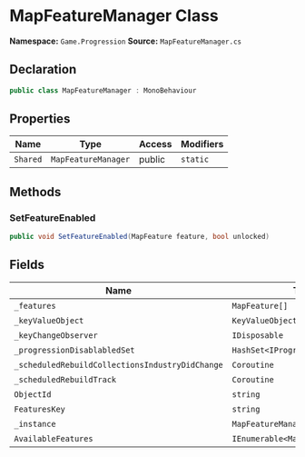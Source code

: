 # MapFeatureManager Class

**Namespace:** `Game.Progression`
**Source:** `MapFeatureManager.cs`

## Declaration

```csharp
public class MapFeatureManager : MonoBehaviour
```

## Properties

| Name | Type | Access | Modifiers |
|------|------|--------|-----------|
| `Shared` | `MapFeatureManager` | public | `static` |

## Methods

### SetFeatureEnabled

```csharp
public void SetFeatureEnabled(MapFeature feature, bool unlocked)
```

## Fields

| Name | Type | Access | Modifiers |
|------|------|--------|-----------|
| `_features` | `MapFeature[]` | private | - |
| `_keyValueObject` | `KeyValueObject` | private | - |
| `_keyChangeObserver` | `IDisposable` | private | - |
| `_progressionDisablabledSet` | `HashSet<IProgressionDisablable>` | private | `readonly` |
| `_scheduledRebuildCollectionsIndustryDidChange` | `Coroutine` | private | - |
| `_scheduledRebuildTrack` | `Coroutine` | private | - |
| `ObjectId` | `string` | internal | `const` |
| `FeaturesKey` | `string` | private | `const` |
| `_instance` | `MapFeatureManager` | private | `static` |
| `AvailableFeatures` | `IEnumerable<MapFeature>` | public | - |

